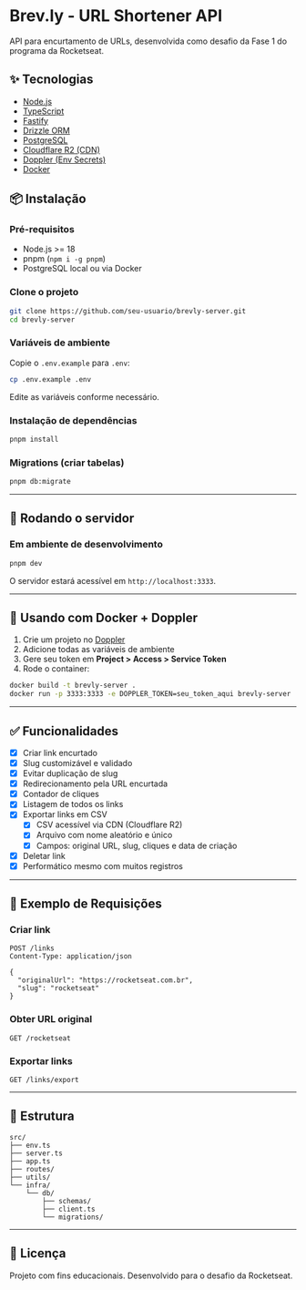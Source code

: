 
# Brev.ly - URL Shortener API

API para encurtamento de URLs, desenvolvida como desafio da Fase 1 do programa da Rocketseat.

## ✨ Tecnologias

- [Node.js](https://nodejs.org/)
- [TypeScript](https://www.typescriptlang.org/)
- [Fastify](https://fastify.dev/)
- [Drizzle ORM](https://orm.drizzle.team/)
- [PostgreSQL](https://www.postgresql.org/)
- [Cloudflare R2 (CDN)](https://developers.cloudflare.com/r2/)
- [Doppler (Env Secrets)](https://www.doppler.com/)
- [Docker](https://www.docker.com/)

## 📦 Instalação

### Pré-requisitos

- Node.js >= 18
- pnpm (`npm i -g pnpm`)
- PostgreSQL local ou via Docker

### Clone o projeto

```bash
git clone https://github.com/seu-usuario/brevly-server.git
cd brevly-server
```

### Variáveis de ambiente

Copie o `.env.example` para `.env`:

```bash
cp .env.example .env
```

Edite as variáveis conforme necessário.

### Instalação de dependências

```bash
pnpm install
```

### Migrations (criar tabelas)

```bash
pnpm db:migrate
```

---

## 🚀 Rodando o servidor

### Em ambiente de desenvolvimento

```bash
pnpm dev
```

O servidor estará acessível em `http://localhost:3333`.

---

## 🐳 Usando com Docker + Doppler

1. Crie um projeto no [Doppler](https://dashboard.doppler.com/)
2. Adicione todas as variáveis de ambiente
3. Gere seu token em **Project > Access > Service Token**
4. Rode o container:

```bash
docker build -t brevly-server .
docker run -p 3333:3333 -e DOPPLER_TOKEN=seu_token_aqui brevly-server
```

---

## ✅ Funcionalidades

- [x] Criar link encurtado
- [x] Slug customizável e validado
- [x] Evitar duplicação de slug
- [x] Redirecionamento pela URL encurtada
- [x] Contador de cliques
- [x] Listagem de todos os links
- [x] Exportar links em CSV
  - [x] CSV acessível via CDN (Cloudflare R2)
  - [x] Arquivo com nome aleatório e único
  - [x] Campos: original URL, slug, cliques e data de criação
- [x] Deletar link
- [x] Performático mesmo com muitos registros

---

## 🧪 Exemplo de Requisições

### Criar link

```http
POST /links
Content-Type: application/json

{
  "originalUrl": "https://rocketseat.com.br",
  "slug": "rocketseat"
}
```

### Obter URL original

```http
GET /rocketseat
```

### Exportar links

```http
GET /links/export
```

---

## 📁 Estrutura

```
src/
├── env.ts
├── server.ts
├── app.ts
├── routes/
├── utils/
└── infra/
    └── db/
        ├── schemas/
        ├── client.ts
        └── migrations/
```

---

## 📝 Licença

Projeto com fins educacionais. Desenvolvido para o desafio da Rocketseat.
